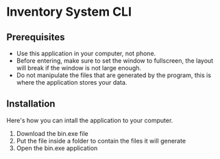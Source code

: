# Inventory System CLI

## Prerequisites

- Use this application in your computer, not phone.
- Before entering, make sure to set the window to fullscreen, the layout will break if the window is not large enough.
- Do not manipulate the files that are generated by the program, this is where the application stores your data.

## Installation

Here's how you can intall the application to your computer.

1. Download the bin.exe file
2. Put the file inside a folder to contain the files it will generate
3. Open the bin.exe application
